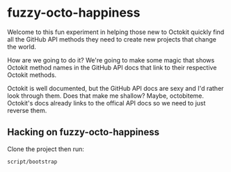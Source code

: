 fuzzy-octo-happiness
====================

Welcome to this fun experiment in helping those new to Octokit quickly find all
the GitHub API methods they need to create new projects that change the world.

How are we going to do it? We're going to make some magic that shows Octokit
method names in the GitHub API docs that link to their respective Octokit
methods.

Octokit is well documented, but the GitHub API docs are sexy and I'd rather look
through them. Does that make me shallow? Maybe, octobiteme. Octokit's docs
already links to the offical API docs so we need to just reverse them.

## Hacking on fuzzy-octo-happiness

Clone the project then run:

	script/bootstrap

